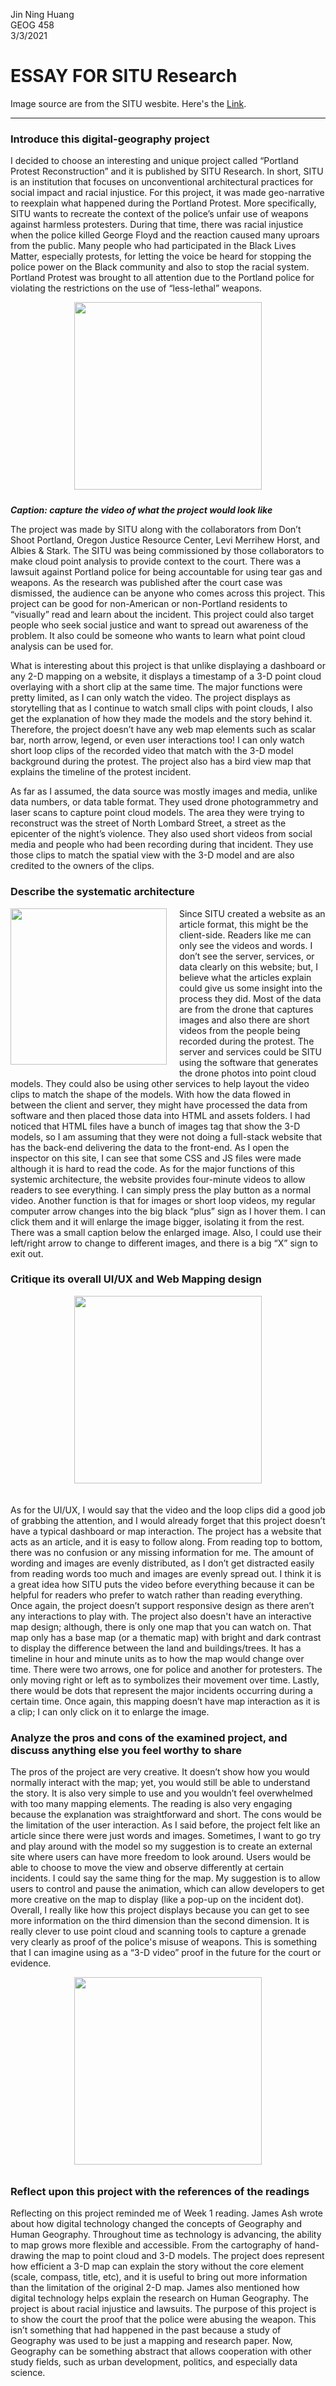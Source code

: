 Jin Ning Huang <br>
GEOG 458 <br>
3/3/2021 <br>

# ESSAY FOR SITU Research

Image source are from the SITU wesbite. Here's the [Link](https://situ.nyc/research/projects/portland-protest-reconstruction).
___________________________________________

### Introduce this digital-geography project

I decided to choose an interesting and unique project called “Portland Protest Reconstruction” and it is published by SITU Research. In short, SITU is an institution that focuses on unconventional architectural practices for social impact and racial injustice. For this project, it was made geo-narrative to reexplain what happened during the Portland Protest. More specifically, SITU wants to recreate the context of the police’s unfair use of weapons against harmless protesters. During that time, there was racial injustice when the police killed George Floyd and the reaction caused many uproars from the public. Many people who had participated in the Black Lives Matter, especially protests, for letting the voice be heard for stopping the police power on the Black community and also to stop the racial system. Portland Protest was brought to all attention due to the Portland police for violating the restrictions on the use of “less-lethal” weapons.

<div style="display: flex; align-items: center; justify-content: center;">
  <img style="height: 300px; margin-bottom: 10px;" src="img/overviewvideo.png">
</div>

***Caption: capture the video of what the project would look like***

The project was made by SITU along with the collaborators from Don’t Shoot Portland, Oregon Justice Resource Center, Levi Merrihew Horst, and Albies & Stark. The SITU was being commissioned by those collaborators to make cloud point analysis to provide context to the court. There was a lawsuit against Portland police for being accountable for using tear gas and weapons. As the research was published after the court case was dismissed, the audience can be anyone who comes across this project. This project can be good for non-American or non-Portland residents to “visually” read and learn about the incident. This project could also target people who seek social justice and want to spread out awareness of the problem. It also could be someone who wants to learn what point cloud analysis can be used for.

What is interesting about this project is that unlike displaying a dashboard or any 2-D mapping on a website, it displays a timestamp of a 3-D point cloud overlaying with a short clip at the same time. The major functions were pretty limited, as I can only watch the video. The project displays as storytelling that as I continue to watch small clips with point clouds, I also get the explanation of how they made the models and the story behind it. Therefore, the project doesn’t have any web map elements such as scalar bar, north arrow, legend, or even user interactions too! I can only watch short loop clips of the recorded video that match with the 3-D model background during the protest. The project also has a bird view map that explains the timeline of the protest incident.

As far as I assumed, the data source was mostly images and media, unlike data numbers, or data table format. They used drone photogrammetry and laser scans to capture point cloud models. The area they were trying to reconstruct was the street of North Lombard Street, a street as the epicenter of the night’s violence.  They also used short videos from social media and people who had been recording during that incident. They use those clips to match the spatial view with the 3-D model and are also credited to the owners of the clips.

### Describe the systematic architecture

<img style="float: left; height: 250px; margin-right: 20px; margin-bottom: 20px;" src="img/pointcloudmodel.png">

Since SITU created a website as an article format, this might be the client-side. Readers like me can only see the videos and words. I don’t see the server, services, or data clearly on this website; but, I believe what the articles explain could give us some insight into the process they did. Most of the data are from the drone that captures images and also there are short videos from the people being recorded during the protest. The server and services could be SITU using the software that generates the drone photos into point cloud models. They could also be using other services to help layout the video clips to match the shape of the models. With how the data flowed in between the client and server, they might have processed the data from software and then placed those data into HTML and assets folders. I had noticed that HTML files have a bunch of images tag that show the 3-D models, so I am assuming that they were not doing a full-stack website that has the back-end delivering the data to the front-end. As I open the inspector on this site, I can see that some CSS and JS files were made although it is hard to read the code. As for the major functions of this systemic architecture, the website provides four-minute videos to allow readers to see everything. I can simply press the play button as a normal video. Another function is that for images or short loop videos, my regular computer arrow changes into the big black “plus” sign as I hover them. I can click them and it will enlarge the image bigger, isolating it from the rest. There was a small caption below the enlarged image. Also, I could use their left/right arrow to change to different images, and there is a big “X” sign to exit out.

### Critique its overall UI/UX and Web Mapping design

<div style="display: flex; align-items: center; justify-content: center;">
  <img style="height: 300px; margin-bottom: 20px;" src="img/map.png">
</div>

As for the UI/UX, I would say that the video and the loop clips did a good job of grabbing the attention, and I would already forget that this project doesn’t have a typical dashboard or map interaction. The project has a website that acts as an article, and it is easy to follow along. From reading top to bottom, there was no confusion or any missing information for me. The amount of wording and images are evenly distributed, as I don’t get distracted easily from reading words too much and images are evenly spread out. I think it is a great idea how SITU puts the video before everything because it can be helpful for readers who prefer to watch rather than reading everything. Once again, the project doesn’t support responsive design as there aren’t any interactions to play with. The project also doesn't have an interactive map design; although, there is only one map that you can watch on. That map only has a base map (or a thematic map) with bright and dark contrast to display the difference between the land and buildings/trees. It has a timeline in hour and minute units as to how the map would change over time. There were two arrows, one for police and another for protesters. The only moving right or left as to symbolizes their movement over time. Lastly, there would be dots that represent the major incidents occurring during a certain time. Once again, this mapping doesn’t have map interaction as it is a clip; I can only click on it to enlarge the image.

### Analyze the pros and cons of the examined project, and discuss anything else you feel worthy to share

The pros of the project are very creative. It doesn’t show how you would normally interact with the map; yet, you would still be able to understand the story. It is also very simple to use and you wouldn’t feel overwhelmed with too many mapping elements. The reading is also very engaging because the explanation was straightforward and short. The cons would be the limitation of the user interaction. As I said before, the project felt like an article since there were just words and images. Sometimes, I want to go try and play around with the model so my suggestion is to create an external site where users can have more freedom to look around. Users would be able to choose to move the view and observe differently at certain incidents. I could say the same thing for the map. My suggestion is to allow users to control and pause the animation, which can allow developers to get more creative on the map to display (like a pop-up on the incident dot). Overall, I really like how this project displays because you can get to see more information on the third dimension than the second dimension. It is really clever to use point cloud and scanning tools to capture a grenade very clearly as proof of the police's misuse of weapons. This is something that I can imagine using as a “3-D video” proof in the future for the court or evidence.

<div style="display: flex; align-items: center; justify-content: center;">
  <img style="height: 300px; margin-bottom: 10px;" src="img/weaponuses.png">
</div>

### Reflect upon this project with the references of the readings

Reflecting on this project reminded me of Week 1 reading. James Ash wrote about how digital technology changed the concepts of Geography and Human Geography. Throughout time as technology is advancing, the ability to map grows more flexible and accessible. From the cartography of hand-drawing the map to point cloud and 3-D models. The project does represent how efficient a 3-D map can explain the story without the core element (scale, compass, title, etc), and it is useful to bring out more information than the limitation of the original 2-D map. James also mentioned how digital technology helps explain the research on Human Geography. The project is about racial injustice and lawsuits. The purpose of this project is to show the court the proof that the police were abusing the weapon. This isn’t something that had happened in the past because a study of Geography was used to be just a mapping and research paper. Now, Geography can be something abstract that allows cooperation with other study fields, such as urban development, politics, and especially data science.
